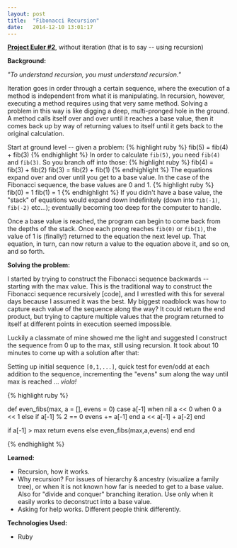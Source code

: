 ```yaml
---
layout: post
title:  "Fibonacci Recursion"
date:   2014-12-10 13:01:17
---
```


**[Project Euler #2][eulerproblem]**, without iteration (that is to say -- using recursion)

**Background:**

*"To understand recursion, you must understand recursion."*

Iteration goes in order through a certain sequence, where the execution of a method is independent from what it is manipulating. In recursion, however, executing a method requires using that very same method. Solving a problem in this way is like digging a deep, multi-pronged hole in the ground. A method calls itself over and over until it reaches a base value, then it comes back up by way of returning values to itself until it gets back to the original calculation.

Start at ground level -- given a problem:
{% highlight ruby %}
fib(5) = fib(4) + fib(3)
{% endhighlight %}
In order to calculate `fib(5)`, you need `fib(4)` and `fib(3)`. So you branch off into those:
{% highlight ruby %}
fib(4) = fib(3) + fib(2)
fib(3) = fib(2) + fib(1)
{% endhighlight %}
The equations expand over and over until you get to a base value. In the case of the Fibonacci sequence, the base values are 0 and 1.
{% highlight ruby %}
fib(0) = 1
fib(1) = 1
{% endhighlight %}
If you didn't have a base value, the "stack" of equations would expand down indefinitely (down into `fib(-1)`, `fib(-2)` etc...); eventually becoming too deep for the computer to handle.

Once a base value is reached, the program can begin to come back from the depths of the stack. Once each prong reaches `fib(0)` or `fib(1)`, the value of 1 is (finally!) returned to the equation the next level up. That equation, in turn, can now return a value to the equation above it, and so on, and so forth. 

**Solving the problem:**

I started by trying to construct the Fibonacci sequence backwards --starting with the max value. This is the traditional way to construct the Fibonacci sequence recursively [code], and I wrestled with this for several days because I assumed it was the best. My biggest roadblock was how to capture each value of the sequence along the way? It could return the end product, but trying to capture multiple values that the program returned to itself at different points in execution seemed impossible.

Luckily a classmate of mine showed me the light and suggested I construct the sequence from 0 up to the max, still using recursion. It took about 10 minutes to come up with a solution after that:


Setting up initial sequence `[0,1,...]`, quick test for even/odd at each addition to the sequence, incrementing the "evens" sum along the way until max is reached ... *viola!*

{% highlight ruby %}

def even_fibs(max, a = [], evens = 0)
  case a[-1]
  when nil 
    a << 0
  when 0
    a << 1
  else
    if a[-1] % 2 == 0
      evens += a[-1]
    end
    a << a[-1] + a[-2]
  end

  if a[-1] > max
    return evens
  else
    even_fibs(max,a,evens)
  end
end

{% endhighlight %}

**Learned:**

-	Recursion, how it works.
-	Why recursion? For issues of hierarchy & ancestry (visualize a family tree), or when it is not known how far is needed to get to a base value. Also for "divide and conquer" branching iteration. Use only when it easily works to deconstruct into a base value.
-	Asking for help works. Different people think differently.

**Technologies Used:**

-	Ruby

[eulerproblem]:      https://projecteuler.net/problem=2


